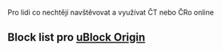 Pro lidi co nechtějí navštěvovat a využívat ČT nebo ČRo online

## Block list pro [uBlock Origin](https://chrome.google.com/webstore/detail/ublock-origin/cjpalhdlnbpafiamejdnhcphjbkeiagm?hl=cs)
